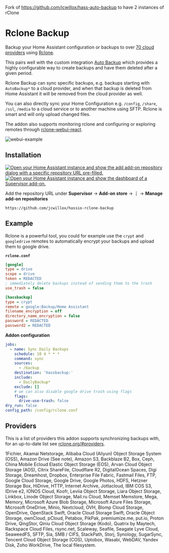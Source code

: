 Fork of https://github.com/jcwillox/hass-auto-backup to have 2 instances of rClone

# Rclone Backup
Backup your Home Assistant configuration or backups to over [70 cloud providers](https://rclone.org/#providers) using [Rclone](https://rclone.org/).

This pairs well with the custom integration [Auto Backup](https://github.com/jcwillox/hass-auto-backup) which provides a highly configurable way to create backups and have them deleted after a given period.

Rclone Backup can sync specific backups, e.g. backups starting with `AutoBackup*` to a cloud provider, and when that backup is deleted from Home Assistant it will be removed from the cloud provider as well.

You can also directly sync your Home Configuration e.g. `/config`, `/share`, `/ssl`, `/media` to a cloud service or to another machine using SFTP. Rclone is smart and will only upload changed files.

The addon also supports monitoring rclone and configuring or exploring remotes through [rclone-webui-react](https://github.com/rclone/rclone-webui-react).

![webui-example](https://github.com/jcwillox/hassio-rclone-backup/raw/main/example.png)

## Installation

[![Open your Home Assistant instance and show the add add-on repository dialog with a specific repository URL pre-filled.](https://my.home-assistant.io/badges/supervisor_add_addon_repository.svg)](https://my.home-assistant.io/redirect/supervisor_add_addon_repository/?repository_url=https%3A%2F%2Fgithub.com%2Fjcwillox%2Fhassio-rclone-backup)
[![Open your Home Assistant instance and show the dashboard of a Supervisor add-on.](https://my.home-assistant.io/badges/supervisor_addon.svg)](https://my.home-assistant.io/redirect/supervisor_addon/?repository_url=https%3A%2F%2Fgithub.com%2Fjcwillox%2Fhassio-rclone-backup&addon=19a172aa_rclone_backup)

Add the repository URL under **Supervisor** → **Add-on store** → **⋮** → **Manage add-on repositories**

```
https://github.com/jcwillox/hassio-rclone-backup
```

## Example

Rclone is a powerful tool, you could for example use the `crypt` and `googledrive` remotes to automatically encrypt your backups and upload them to google drive.

**`rclone.conf`**

```ini
[google]
type = drive
scope = drive
token = REDACTED
; immediately delete backups instead of sending them to the trash
use_trash = false

[hassbackup]
type = crypt
remote = google:Backup/Home Assistant
filename_encryption = off
directory_name_encryption = false
password = REDACTED
password2 = REDACTED
```

**Addon configuration**

```yaml
jobs:
  - name: Sync Daily Backups
    schedule: 10 4 * * *
    command: sync
    sources:
      - /backup
    destination: 'hassbackup:'
    include:
      - DailyBackup*
    exclude: []
    # we can also disable google drive trash using flags
    flags:
      drive-use-trash: false
dry_run: false
config_path: /config/rclone.conf
```

## Providers

This is a list of providers this addon supports synchronizing backups with, for an up-to-date list see [rclone.org/#providers](https://rclone.org/#providers).

1Fichier, Akamai Netstorage, Alibaba Cloud (Aliyun) Object Storage System (OSS), Amazon Drive (See note), Amazon S3, Backblaze B2, Box, Ceph, China Mobile Ecloud Elastic Object Storage (EOS), Arvan Cloud Object Storage (AOS), Citrix ShareFile, Cloudflare R2, DigitalOcean Spaces, Digi Storage, Dreamhost, Dropbox, Enterprise File Fabric, Fastmail Files, FTP, Google Cloud Storage, Google Drive, Google Photos, HDFS, Hetzner Storage Box, HiDrive, HTTP, Internet Archive, Jottacloud, IBM COS S3, IDrive e2, IONOS Cloud, Koofr, Leviia Object Storage, Liara Object Storage, Linkbox, Linode Object Storage, Mail.ru Cloud, Memset Memstore, Mega, Memory, Microsoft Azure Blob Storage, Microsoft Azure Files Storage, Microsoft OneDrive, Minio, Nextcloud, OVH, Blomp Cloud Storage, OpenDrive, OpenStack Swift, Oracle Cloud Storage Swift, Oracle Object Storage, ownCloud, pCloud, Petabox, PikPak, premiumize.me, put.io, Proton Drive, QingStor, Qiniu Cloud Object Storage (Kodo), Quatrix by Maytech, Rackspace Cloud Files, rsync.net, Scaleway, Seafile, Seagate Lyve Cloud, SeaweedFS, SFTP, Sia, SMB / CIFS, StackPath, Storj, Synology, SugarSync, Tencent Cloud Object Storage (COS), Uptobox, Wasabi, WebDAV, Yandex Disk, Zoho WorkDrive, The local filesystem.
